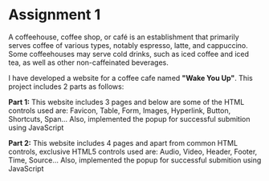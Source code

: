 # Assignment 1

A coffeehouse, coffee shop, or café is an establishment that primarily serves coffee of various types, notably espresso, latte, and cappuccino. Some coffeehouses may serve cold drinks, such as iced coffee and iced tea, as well as other non-caffeinated beverages.








I have developed a website for a coffee cafe named **"Wake You Up"**. This project includes 2 parts as follows:

**Part 1:**
This website includes 3 pages and below are some of the HTML controls used are:
Favicon, Table, Form, Images, Hyperlink, Button, Shortcuts, Span... 
Also, implemented the popup for successful submition using JavaScript

**Part 2:**
This website includes 4 pages and apart from common HTML controls, exclusive HTML5 controls used are:
Audio, Video, Header, Footer, Time, Source...
Also, implemented the popup for successful submition using JavaScript